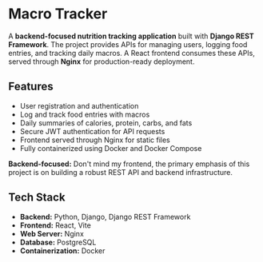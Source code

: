 # Macro Tracker

A **backend-focused nutrition tracking application** built with **Django REST Framework**. The project provides APIs for managing users, logging food entries, and tracking daily macros. A React frontend consumes these APIs, served through **Nginx** for production-ready deployment.


## Features

- User registration and authentication  
- Log and track food entries with macros  
- Daily summaries of calories, protein, carbs, and fats  
- Secure JWT authentication for API requests  
- Frontend served through Nginx for static files  
- Fully containerized using Docker and Docker Compose  

**Backend-focused:** Don't mind my frontend, the primary emphasis of this project is on building a robust REST API and backend infrastructure.


## Tech Stack

- **Backend:** Python, Django, Django REST Framework  
- **Frontend:** React, Vite  
- **Web Server:** Nginx  
- **Database:** PostgreSQL  
- **Containerization:** Docker  

